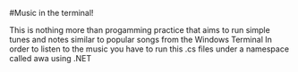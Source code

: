 #Music in the terminal!

This is nothing more than progamming practice that aims to run simple tunes and notes similar to popular songs from the Windows Terminal
In order to listen to the music you have to run this .cs files under a namespace called awa using .NET
